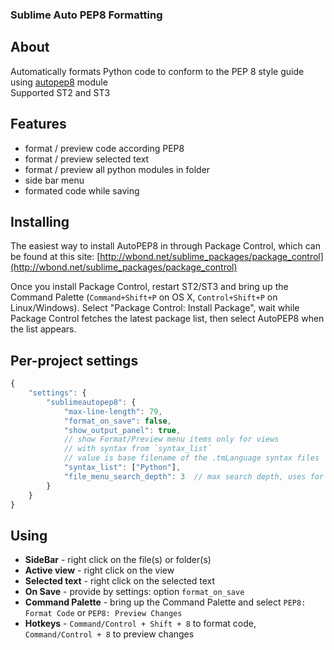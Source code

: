 ### Sublime Auto PEP8 Formatting

## About
Automatically formats Python code to conform to the PEP 8 style guide using [autopep8](https://github.com/hhatto/autopep8) module  
Supported ST2 and ST3

## Features
+ format / preview code according PEP8
+ format / preview selected text
+ format / preview all python modules in folder
+ side bar menu
+ formated code while saving

## Installing
The easiest way to install AutoPEP8 in through Package Control, which can be found at this site: [http://wbond.net/sublime_packages/package_control](http://wbond.net/sublime_packages/package_control)

Once you install Package Control, restart ST2/ST3 and bring up the Command Palette (`Command+Shift+P` on OS X, `Control+Shift+P` on Linux/Windows). Select "Package Control: Install Package", wait while Package Control fetches the latest package list, then select AutoPEP8 when the list appears.

## Per-project settings
```javascript
{
    "settings": {
        "sublimeautopep8": {
            "max-line-length": 79,
            "format_on_save": false,
            "show_output_panel": true,
            // show Format/Preview menu items only for views
            // with syntax from `syntax_list`
            // value is base filename of the .tmLanguage syntax files
            "syntax_list": ["Python"],
            "file_menu_search_depth": 3  // max search depth, uses for 'ifneed' mode
        }
    }
}
```

## Using

+ **SideBar** - right click on the file(s) or folder(s)
+ **Active view** - right click on the view
+ **Selected text** - right click on the selected text
+ **On Save** - provide by settings: option `format_on_save`
+ **Command Palette** - bring up the Command Palette and select `PEP8: Format Code` or `PEP8: Preview Changes`
+ **Hotkeys** - `Command/Control + Shift + 8` to format code, `Command/Control + 8` to preview changes

